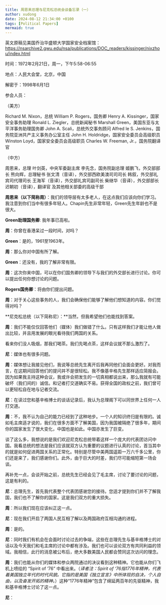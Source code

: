 ```yaml
---
title: 周恩来总理与尼克松总统会谈备忘录（一）
author: xudong
date: 2024-08-12 21:34:00 +0100
tags: [Political Papers]
mermaid: true
---
```


英文原稿见美国乔治华盛顿大学国家安全档案馆：
https://nsarchive2.gwu.edu/nsa/publications/DOC_readers/kissinger/nixzhou/index.html

时间：1972年2月21日，周一，下午5:58-06:55

地点：人民大会堂，北京，中国

解密于：1998年6月1日

参会人员：

（美方）

Richard M. Nixon，总统
William P. Rogers，国务卿
Henry A. Kissinger，国家安全事务助理
Ronald L. Ziegler，总统新闻秘书
Marshall Green，美国东亚与太平洋事务助理国务卿
John A. Scali，总统外交事务顾问
Alfred le S. Jenkins，国务院亚洲共产主义事务办公室主任
John H. Holdridge，国家安全委员会高级职员
Winston Loyd，国家安全委员会高级职员
Charles W. Freeman, Jr.，国务院翻译官

（中方）

周恩来，总理
叶剑英，中央军委副主席
李先念，国务院副总理
姬鹏飞，外交部部长
熊向辉，总理秘书
张文清（音译），外交部西欧美澳司司司长
韩叙，外交部礼宾司代理司长
王海军（音译），外交部礼宾司副司长
柴继华（音译），外交部部长
迟朝初（音译），翻译官
及其他相关部委的高级干部

**周恩来（以下简称周）**：我们的领导层有太多老人，在这点我们应该向你们学习。我注意到你们当中有很多年轻人。Chapin先生非常年轻，Green先生年龄也不是很大。

**Green助理国务卿**: 我年事已高啦。

**周**：你曾在香港呆过一段时间，对吗？

**Green**：是的，1961至1963年。

**周**：那么你对中国有所了解。

**Green**：还没有，我的了解非常有限。

**周**：这次你来中国，可以在你们国务卿的领导下与我们的外交部长进行讨论。你可以提出任何你想讨论的问题。

**Rogers国务卿**：将由你们提出问题。

**周**：对于关心这些事务的人，我们会确保他们能够了解他们想知道的内容。你们觉得对吗？

**尼克松总统（以下简称尼）：**当然，但我希望他们也能找到答案。

**周**：我们不能仅仅回答他们（媒体）我们做错了什么。只有这样我们才能让他人做出比较，并且用发展的眼光看待我们两国的关系。

看来你们没人吸烟，那我们喝茶。我们先喝点茶，这样会议就不那么激烈了。

**尼**：媒体也有很多问题。

**周**：媒体想让我接见他们，我说等总统先生离开后我再同他们会面会更好。对我而言，在这期间回答他们的提问并不是很轻松。我不像基辛格先生那样适应简报会。因为如果我主持这种会议，我或许会把发生的一切真相都说出来，那么我就有可能破坏（我们间的）诚信。和记者打交道确实不易。获得全国的政权之前，我们曾可以更轻松自在地与记者交流。

**尼**：在读过您和基辛格博士的谈话记录后，我认为总理阁下可以同世界上任何一人打交道。

**周**：不，我不认为自己的能力已经到了这种地步。一个人的知识终归是有限的。诚如毛主席适才说的，我们在很多方面不了解美国，因为我国被隔绝了很多年，期间你的国家发生了很大变化，中国也是如此。中国亦发生了巨变。

谈了这么多，我想说的是我们欢迎尼克松总统带着这样一个庞大的代表团访问中国。我看总统的想法是我们应该就双方认为重要的议题进行认真的讨论，首当其中的就是如何促进两国关系的正常化。特别是尽管中美两国遥距一万六千多公里，你们还是来了，我们感谢你们。此外，由于巨大的时差，我们尽可能缩短第一场会谈。

再补充一点，会谈开始之前，总统先生已经会见了毛主席，讨论了要讨论的问题，这是有利的。

**尼**：总理先生，首先我代表整个代表团感谢您的接待。您适才提到你们并不了解我国，我们也不了解你的国家。这是我们双方的重大损失。

**周**：所以我们现在应该纠正这一点。

**尼**：现在我们开启了两国人民互相了解以及两国政府互相沟通的进程。

**周**：是的。

**尼**：同时我们有机会在会面时讨论过去的争端，这些在总理先生与基辛格博士的对话以及今天我们和毛主席的讨论中都有涉及。我们也可以谈论双方有共同利益的领域。我相信，此行的消息被公布后，绝大多数美国人民都会赞同这次访问的理念。

**周**：我们也能从你们的媒体和参众两院通过的决议看到这种精神。它也能从你们飞机上喷绘的 “Spirit of ‘76” 中看出来。（*译者注：Spirit of ‘76指1776年精神，代表着美国独立年代的时代风貌。它指的是美国《独立宣言》中所体现的自决，个人自由，以及奋发开拓的精神。*）这种“1776年精神”包含了绵延两百年的先驱精神，我和基辛格博士讨论了这一点。

**尼**：